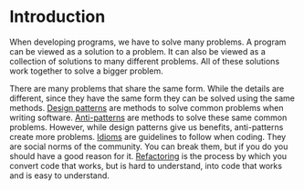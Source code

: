 # Introduction

When developing programs, we have to solve many problems. A program can be viewed as a solution to a problem. It can also be viewed as a collection of solutions to many different problems. All of these solutions work together to solve a bigger problem.

There are many problems that share the same form. While the details are different, since they have the same form they can be solved using the same methods. [Design patterns](patterns/about.md) are methods to solve common problems when writing software. [Anti-patterns](anti_patterns/about.md) are methods to solve these same common problems. However, while design patterns give us benefits, anti-patterns create more problems. [Idioms](idioms/about.md) are guidelines to follow when coding. They are social norms of the community. You can break them, but if you do you should have a good reason for it. [Refactoring](refactoring/about.md) is the process by which you convert code that works, but is hard to understand, into code that works and is easy to understand.
